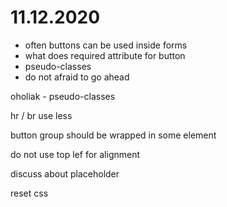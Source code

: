 # 11.12.2020

- often buttons can be used inside forms
- what does required attribute for button
- pseudo-classes
- do not afraid to go ahead

oholiak - pseudo-classes

hr / br use less

button group should be wrapped in some element

do not use top lef for alignment

discuss about placeholder

reset css
